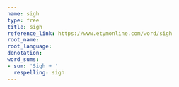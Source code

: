 ```yaml
---
name: sigh
type: free
title: sigh
reference_link: https://www.etymonline.com/word/sigh
root_name: 
root_language: 
denotation: 
word_sums:
- sum: 'Sigh + '
  respelling: sigh
---
```


